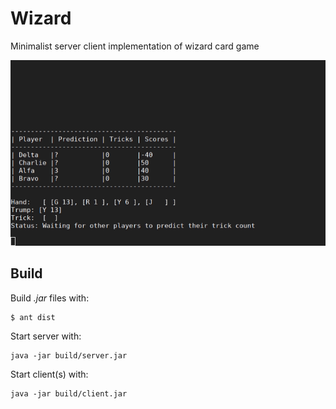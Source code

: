 Wizard
======

Minimalist server client implementation of wizard card game

![demonstration image](misc/wizard.gif)

Build
-----

Build *.jar* files with:

```
$ ant dist
```

Start server with:

```
java -jar build/server.jar
```

Start client(s) with:

```
java -jar build/client.jar
```
